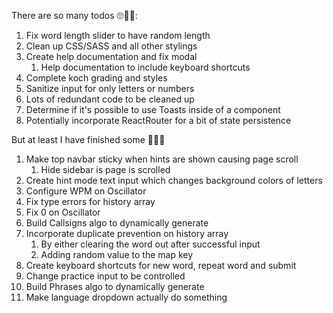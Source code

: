 There are so many todos 🙄🤦‍♂️:
1. Fix word length slider to have random length
2. Clean up CSS/SASS and all other stylings
3. Create help documentation and fix modal
    1. Help documentation to include keyboard shortcuts
4. Complete koch grading and styles
5. Sanitize input for only letters or numbers
6. Lots of redundant code to be cleaned up
7. Determine if it's possible to use Toasts inside of a component
8. Potentially incorporate ReactRouter for a bit of state persistence

But at least I have finished some 🥳🎉🎊
1. Make top navbar sticky when hints are shown causing page scroll
    1. Hide sidebar is page is scrolled
2. Create hint mode text input which changes background colors of letters
3. Configure WPM on Oscillator
4. Fix type errors for history array
5. Fix 0 on Oscillator
6. Build Callsigns algo to dynamically generate
7. Incorporate duplicate prevention on history array
    1. By either clearing the word out after successful input
    2. Adding random value to the map key
8. Create keyboard shortcuts for new word, repeat word and submit
9. Change practice input to be controlled
10. Build Phrases algo to dynamically generate
11. Make language dropdown actually do something